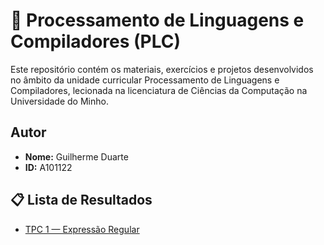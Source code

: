# 📘 Processamento de Linguagens e Compiladores (PLC)

Este repositório contém os materiais, exercícios e projetos desenvolvidos no âmbito da unidade curricular Processamento de Linguagens e Compiladores, lecionada na licenciatura de Ciências da Computação na Universidade do Minho.

##  Autor
- **Nome:** Guilherme Duarte
- **ID:** A101122

## 📋 Lista de Resultados
- [TPC 1 — Expressão Regular](./TPC1/)
